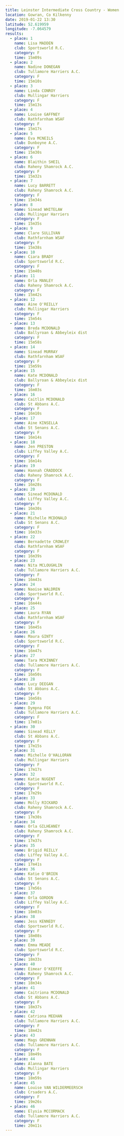 ```yaml
---
title: Leinster Intermediate Cross Country - Women
location: Gowran, Co Kilkenny
date: 2019-01-22 13:30
latitude: 52.619959 
longitude: -7.064579
results:
  - place: 1
    name: Lisa MADDEN
    club: Sportsworld R.C.
    category: F
    time: 15m09s
  - place: 2
    name: Nadine DONEGAN
    club: Tullamore Harriers A.C.
    category: F
    time: 15m10s
  - place: 3
    name: Linda CONROY
    club: Mullingar Harriers
    category: F
    time: 15m13s
  - place: 4
    name: Louise GAFFNEY
    club: Rathfarnham WSAF
    category: F
    time: 15m17s
  - place: 5
    name: Eva MCNEILS
    club: Dunboyne A.C.
    category: F
    time: 15m30s
  - place: 6
    name: Blaithin SHEIL
    club: Raheny Shamrock A.C.
    category: F
    time: 15m32s
  - place: 7
    name: Lucy BARRETT
    club: Raheny Shamrock A.C.
    category: F
    time: 15m34s
  - place: 8
    name: Sinead WHITELAW
    club: Mullingar Harriers
    category: F
    time: 15m35s
  - place: 9
    name: Clare SULLIVAN
    club: Rathfarnham WSAF
    category: F
    time: 15m38s
  - place: 10
    name: Ciara BRADY
    club: Sportsworld R.C.
    category: F
    time: 15m40s
  - place: 11
    name: Orla MANLEY
    club: Raheny Shamrock A.C.
    category: F
    time: 15m42s
  - place: 12
    name: Aine O'REILLY
    club: Mullingar Harriers
    category: F
    time: 15m54s
  - place: 13
    name: Breda MCDONALD
    club: Ballyroan & Abbeyleix dist
    category: F
    time: 15m58s
  - place: 14
    name: Sinead MURRAY
    club: Rathfarnham WSAF
    category: F
    time: 15m59s
  - place: 15
    name: Kate MCDONALD
    club: Ballyroan & Abbeyleix dist
    category: F
    time: 16m03s
  - place: 16
    name: Caitlin MCDONALD
    club: St Abbans A.C.
    category: F
    time: 16m10s
  - place: 17
    name: Aine KINSELLA
    club: St Senans A.C.
    category: F
    time: 16m14s
  - place: 18
    name: Jen PRESTON
    club: Liffey Valley A.C.
    category: F
    time: 16m14s
  - place: 19
    name: Hannah CRADDOCK
    club: Raheny Shamrock A.C.
    category: F
    time: 16m28s
  - place: 20
    name: Sinead MCDONALD
    club: Liffey Valley A.C.
    category: F
    time: 16m30s
  - place: 21
    name: Michelle MCDONALD
    club: St Senans A.C.
    category: F
    time: 16m33s
  - place: 22
    name: Bernadette CROWLEY
    club: Rathfarnham WSAF
    category: F
    time: 16m39s
  - place: 23
    name: Nita MCLOUGHLIN
    club: Tullamore Harriers A.C.
    category: F
    time: 16m43s
  - place: 24
    name: Naoise WALDREN
    club: Sportsworld R.C.
    category: F
    time: 16m44s
  - place: 25
    name: Laura RYAN
    club: Rathfarnham WSAF
    category: F
    time: 16m45s
  - place: 26
    name: Maura GINTY
    club: Sportsworld R.C.
    category: F
    time: 16m47s
  - place: 27
    name: Tara MCKINNEY
    club: Tullamore Harriers A.C.
    category: F
    time: 16m50s
  - place: 28
    name: Lucy DEEGAN
    club: St Abbans A.C.
    category: F
    time: 16m58s
  - place: 29
    name: Dympna FOX
    club: Tullamore Harriers A.C.
    category: F
    time: 17m01s
  - place: 30
    name: Sinead KELLY
    club: St Abbans A.C.
    category: F
    time: 17m15s
  - place: 31
    name: Michelle O'HALLORAN
    club: Mullingar Harriers
    category: F
    time: 17m17s
  - place: 32
    name: Katie NUGENT
    club: Sportsworld R.C.
    category: F
    time: 17m29s
  - place: 33
    name: Molly RICKARD
    club: Raheny Shamrock A.C.
    category: F
    time: 17m30s
  - place: 34
    name: Orla GILHEANEY
    club: Raheny Shamrock A.C.
    category: F
    time: 17m37s
  - place: 35
    name: Brigid REILLY
    club: Liffey Valley A.C.
    category: F
    time: 17m41s
  - place: 36
    name: Katie O'BRIEN
    club: St Senans A.C.
    category: F
    time: 17m56s
  - place: 37
    name: Orla GORDON
    club: Liffey Valley A.C.
    category: F
    time: 18m03s
  - place: 38
    name: Jess KENNEDY
    club: Sportsworld R.C.
    category: F
    time: 18m08s
  - place: 39
    name: Emma MEADE
    club: Sportsworld R.C.
    category: F
    time: 18m33s
  - place: 40
    name: Eimear O'KEEFFE
    club: Raheny Shamrock A.C.
    category: F
    time: 18m34s
  - place: 41
    name: Caitriona MCDONALD
    club: St Abbans A.C.
    category: F
    time: 18m37s
  - place: 42
    name: Catriona MEEHAN
    club: Tullamore Harriers A.C.
    category: F
    time: 18m42s
  - place: 43
    name: Mags GRENNAN
    club: Tullamore Harriers A.C.
    category: F
    time: 18m49s
  - place: 44
    name: Alanna BATE
    club: Mullingar Harriers
    category: F
    time: 18m59s
  - place: 45
    name: Louise VAN WILDERMEERSCH
    club: Crsaders A.C.
    category: F
    time: 19m26s
  - place: 46
    name: Elysia MCCORMACK
    club: Tullamore Harriers A.C.
    category: F
    time: 20m11s
---
```

